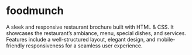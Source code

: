 # foodmunch
A sleek and responsive restaurant brochure built with HTML &amp; CSS. It showcases the restaurant’s ambiance, menu, special dishes, and services. Features include a well-structured layout, elegant design, and mobile-friendly responsiveness for a seamless user experience.
